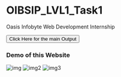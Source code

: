 # OIBSIP_LVL1_Task1
Oasis Infobyte Web Development Internship

<a href ="https://somnathbiswas.github.io/OIBSIP_LVL1_Task1/#blog">
  <button>Click Here for the main Output</button></a>
<h3>Demo of this Website</h3>

![img](https://github.com/SomnathBiswas/OIBSIP_LVL1_Task1/assets/108716703/4b28ad5e-f307-4645-be7e-54ff05b3780b)
![img2](https://github.com/SomnathBiswas/OIBSIP_LVL1_Task1/assets/108716703/68397e44-87c7-4846-b861-0df1af04981b)
![img3](https://github.com/SomnathBiswas/OIBSIP_LVL1_Task1/assets/108716703/dac095cf-5ddb-489a-8a76-7cdcf697573c)

